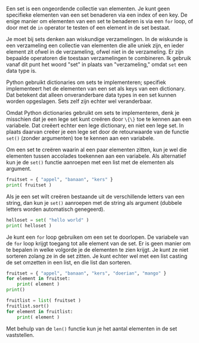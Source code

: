 Een set is een ongeordende collectie van elementen. Je kunt geen
specifieke elementen van een set benaderen via een index of een key. De
enige manier om elementen van een set te benaderen is via een `for`
loop, of door met de `in` operator te testen of een element in de set
bestaat.

Je moet bij sets denken aan wiskundige verzamelingen. In de wiskunde is
een verzameling een collectie van elementen die alle uniek zijn, en
ieder element zit ofwel in de verzameling, ofwel niet in de verzameling.
Er zijn bepaalde operatoren die toestaan verzamelingen te combineren. Ik
gebruik vanaf dit punt het woord "set" in plaats van "verzameling,"
omdat `set` een data type is.

Python gebruikt dictionaries om sets te implementeren; specifiek
implementeert het de elementen van een set als keys van een dictionary.
Dat betekent dat alleen onveranderbare data types in een set kunnen
worden opgeslagen. Sets zelf zijn echter wel veranderbaar.

Omdat Python dictionaries gebruikt om sets te implementeren, denk je
misschien dat je een lege set kunt creëren door `\{\}` toe te kennen aan
een variabele. Dat creëert echter een lege dictionary, en niet een lege
set. In plaats daarvan creëer je een lege set door de retourwaarde van
de functie `set()` (zonder argumenten) toe te kennen aan een variabele.

Om een set te creëren waarin al een paar elementen zitten, kun je wel
die elementen tussen accolades toekennen aan een variabele. Als
alternatief kun je de `set()` functie aanroepen met een list met de
elementen als argument.

```python
fruitset = { "appel", "banaan", "kers" }
print( fruitset )
```

Als je een set wilt creëren bestaande uit de verschillende letters van
een string, dan kun je `set()` aanroepen met de string als argument
(dubbele letters worden automatisch genegeerd).

```python
helloset = set( "hello world" )
print( helloset )
```

Je kunt een `for` loop gebruiken om een set te doorlopen. De variabele
van de `for` loop krijgt toegang tot alle element van de set. Er is geen
manier om te bepalen in welke volgorde je de elementen te zien krijgt.
Je kunt ze niet sorteren zolang ze in de set zitten. Je kunt echter wel
met een list casting de set omzetten in een list, en die list dan
sorteren.

```python
fruitset = { "appel", "banaan", "kers", "doerian", "mango" }
for element in fruitset:
    print( element )
print()

fruitlist = list( fruitset )
fruitlist.sort()
for element in fruitlist:
    print( element )
```

Met behulp van de `len()` functie kun je het aantal elementen in de set
vaststellen.
